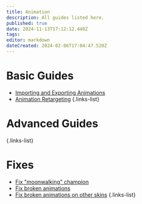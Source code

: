 ```yaml
---
title: Animation
description: All guides listed here.
published: true
date: 2024-11-13T17:12:12.448Z
tags: 
editor: markdown
dateCreated: 2024-02-06T17:04:47.520Z
---
```


# Basic Guides
- [Importing and Exporting Animations](/specific-guide/animation/Importing-and-Exporting-Animation)
- [Animation Retargeting](/specific-guide/animation/Retarget-Animation)
{.links-list}


# Advanced Guides
<!--- [Exporting Blender Animations to League](/specific-guide/animation/Exporting-Blender-Animations)-->
{.links-list}
# Fixes
- [Fix "moonwalking" champion](/specific-guide/animation/How_to_fix_moonwalking)
- [Fix broken animations](/specific-guide/animation/fix-broken-animations)
- [Fix broken animations on other skins](/specific-guide/animation/animation-repathing)
{.links-list}
